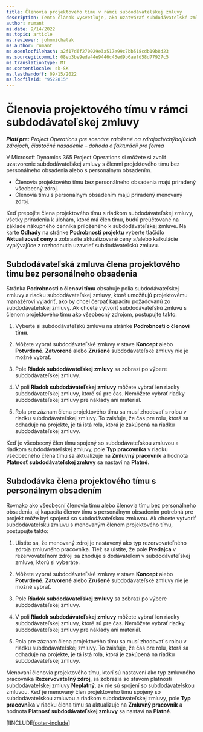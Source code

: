 ```yaml
---
title: Členovia projektového tímu v rámci subdodávateľskej zmluvy
description: Tento článok vysvetľuje, ako uzatvárať subdodávateľské zmluvy s členmi projektového tímu v Microsoft Dynamics 365 Project Operations.
author: rumant
ms.date: 9/14/2022
ms.topic: article
ms.reviewer: johnmichalak
ms.author: rumant
ms.openlocfilehash: a2f17d6f270029e3a517e99c7bb518cdb19b8d23
ms.sourcegitcommit: 08eb3be9eda44e9446c43ed9b6aefd58d77927c5
ms.translationtype: MT
ms.contentlocale: sk-SK
ms.lasthandoff: 09/15/2022
ms.locfileid: "9522815"
---
```

# <a name="subcontracting-project-team-members"></a>Členovia projektového tímu v rámci subdodávateľskej zmluvy

_**Platí pre:** Project Operations pre scenáre založené na zdrojoch/chýbajúcich zdrojoch, čiastočné nasadenie – dohoda o fakturácii pro forma_

V Microsoft Dynamics 365 Project Operations si môžete si zvoliť uzatvorenie subdodávateľskej zmluvy s členmi projektového tímu bez personálneho obsadenia alebo s personálnym obsadením.

- Členovia projektového tímu bez personálneho obsadenia majú priradený všeobecný zdroj.
- Členovia tímu s personálnym obsadením majú priradený menovaný zdroj.

Keď prepojíte člena projektového tímu s riadkom subdodávateľskej zmluvy, všetky priradenia k úlohám, ktoré má člen tímu, budú preúčtované na základe nákupného cenníka priloženého k subdodávateľskej zmluve.  Na karte **Odhady** na stránke **Podrobnosti projektu** vyberte tlačidlo **Aktualizovať ceny** a zobrazíte aktualizované ceny a/alebo kalkulácie vyplývajúce z rozhodnutia uzavrieť subdodávateľskú zmluvu. 

## <a name="subcontracting-an-unstaffed-project-team-member"></a>Subdodávateľská zmluva člena projektového tímu bez personálneho obsadenia
Stránka **Podrobnosti o členovi tímu** obsahuje polia subdodávateľskej zmluvy a riadku subdodávateľskej zmluvy, ktoré umožňujú projektovému manažérovi vyjadriť, ako by chcel čerpať kapacitu požadovanú zo subdodávateľskej zmluvy. Ak chcete vytvoriť subdodávateľskú zmluvu s členom projektového tímu ako všeobecný zdrojom, postupujte takto:

1.  Vyberte si subdodávateľskú zmluvu na stránke **Podrobnosti o členovi tímu**.

2.  Môžete vybrať subdodávateľské zmluvy v stave **Koncept** alebo **Potvrdené**. **Zatvorené** alebo **Zrušené** subdodávateľské zmluvy nie je možné vybrať. 

3.  Pole **Riadok subdodávateľskej zmluvy** sa zobrazí po výbere subdodávateľskej zmluvy.

4.  V poli **Riadok subdodávateľskej zmluvy** môžete vybrať len riadky subdodávateľskej zmluvy, ktoré sú pre čas. Nemôžete vybrať riadky subdodávateľskej zmluvy pre náklady ani materiál.

5.  Rola pre záznam člena projektového tímu sa musí zhodovať s rolou v riadku subdodávateľskej zmluvy. To zaisťuje, že čas pre rolu, ktorá sa odhaduje na projekte, je tá istá rola, ktorá je zakúpená na riadku subdodávateľskej zmluvy. 

Keď je všeobecný člen tímu spojený so subdodávateľskou zmluvou a riadkom subdodávateľskej zmluvy, pole **Typ pracovníka** v riadku všeobecného člena tímu sa aktualizuje na **Zmluvný pracovník** a hodnota **Platnosť subdodávateľskej zmluvy** sa nastaví na **Platné**.

## <a name="subcontracting-a-staffed-project-team-member"></a>Subdodávka člena projektového tímu s personálnym obsadením
Rovnako ako všeobecní členovia tímu alebo členovia tímu bez personálneho obsadenia, aj kapacita členov tímu s personálnym obsadením potrebná pre projekt môže byť spojená so subdodávateľskou zmluvou. Ak chcete vytvoriť subdodávateľskú zmluvu s menovaným členom projektového tímu, postupujte takto:

1.  Uistite sa, že menovaný zdroj je nastavený ako typ rezervovateľného zdroja zmluvného pracovníka. Tiež sa uistite, že pole **Predajca** v rezervovateľnom zdroji sa zhoduje s dodávateľom v subdodávateľskej zmluve, ktorú si vyberáte. 

2.  Môžete vybrať subdodávateľské zmluvy v stave **Koncept** alebo **Potvrdené**. **Zatvorené** alebo **Zrušené** subdodávateľské zmluvy nie je možné vybrať. 

3.  Pole **Riadok subdodávateľskej zmluvy** sa zobrazí po výbere subdodávateľskej zmluvy.

4.  V poli **Riadok subdodávateľskej zmluvy** môžete vybrať len riadky subdodávateľskej zmluvy, ktoré sú pre čas. Nemôžete vybrať riadky subdodávateľskej zmluvy pre náklady ani materiál.

5.  Rola pre záznam člena projektového tímu sa musí zhodovať s rolou v riadku subdodávateľskej zmluvy. To zaisťuje, že čas pre rolu, ktorá sa odhaduje na projekte, je tá istá rola, ktorá je zakúpená na riadku subdodávateľskej zmluvy. 

Menovaní členovia projektového tímu, ktorí sú nastavení ako typ zmluvného pracovníka **Rezervovateľný zdroj**, sa zobrazia so stavom platnosti subdodávateľskej zmluvy **Neplatný**, ak nie sú spojení so subdodávateľskou zmluvou. Keď je menovaný člen projektového tímu spojený so subdodávateľskou zmluvou a riadkom subdodávateľskej zmluvy, pole **Typ pracovníka** v riadku člena tímu sa aktualizuje na **Zmluvný pracovník** a hodnota **Platnosť subdodávateľskej zmluvy** sa nastaví na **Platné**.

[!INCLUDE[footer-include](../../includes/footer-banner.md)]
